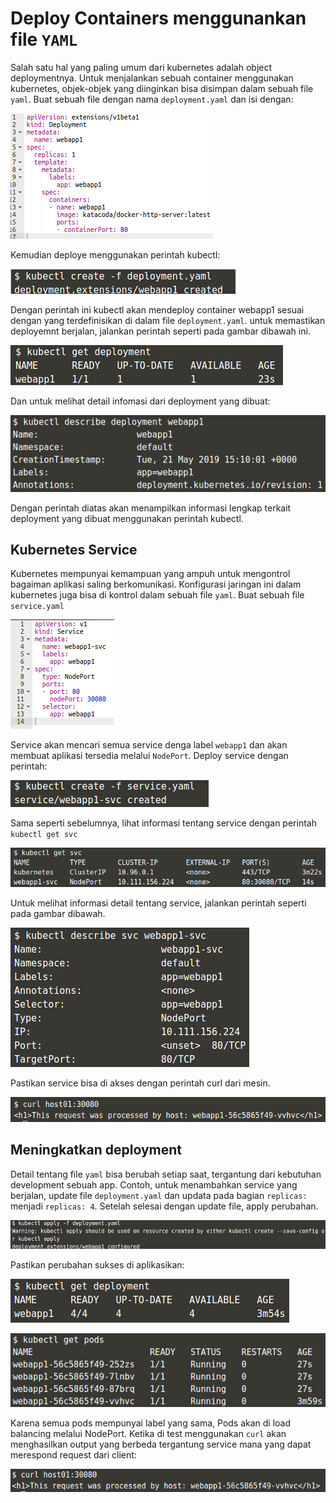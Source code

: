 # Deploy Containers menggunankan file `YAML`

Salah satu hal yang paling umum dari kubernetes adalah object deploymentnya. Untuk menjalankan sebuah container menggunakan kubernetes, objek-objek yang diinginkan bisa disimpan dalam sebuah file `yaml`. Buat sebuah file dengan nama `deployment.yaml` dan isi dengan:

![deployment file](img/01-001.png)

Kemudian deploye menggunakan perintah kubectl:

![deployment file](img/01-002.png)

Dengan perintah ini kubectl akan mendeploy container webapp1 sesuai dengan yang terdefinisikan di dalam file `deployment.yaml`. untuk memastikan deployemnt berjalan, jalankan perintah seperti pada gambar dibawah ini.

![get deployment](img/01-003.png)

Dan untuk melihat detail infomasi dari deployment yang dibuat:

![deployment file](img/01-004.png)

Dengan perintah diatas akan menampilkan informasi lengkap terkait deployment yang dibuat menggunakan perintah kubectl.

## Kubernetes Service

Kubernetes mempunyai kemampuan yang ampuh untuk mengontrol bagaiman aplikasi saling berkomunikasi. Konfigurasi jaringan ini dalam kubernetes juga bisa di kontrol dalam sebuah file `yaml`. Buat sebuah file `service.yaml`

![service.yaml](img/02-001.png)

Service akan mencari semua service denga label `webapp1` dan akan membuat aplikasi tersedia melalui `NodePort`. Deploy service dengan perintah:

![deploy service](img/02-002.png)

Sama seperti sebelumnya, lihat informasi tentang service dengan perintah `kubectl get svc`

![deploy service](img/02-003.png)

Untuk melihat informasi detail tentang service, jalankan perintah seperti pada gambar dibawah.

![deploy service](img/02-004.png)

Pastikan service bisa di akses dengan perintah curl dari mesin.

![deploy service](img/02-005.png)

## Meningkatkan deployment

Detail tentang file `yaml` bisa berubah setiap saat, tergantung dari kebutuhan development sebuah app. Contoh, untuk menambahkan service yang berjalan, update file `deployment.yaml` dan updata pada bagian `replicas:` menjadi `replicas: 4`. Setelah selesai dengan update file, apply perubahan.

![apply update](img/03-001.png)

Pastikan perubahan sukses di aplikasikan:

![apply update](img/03-002.png)

![apply update](img/03-003.png)

Karena semua pods mempunyai label yang sama, Pods akan di load balancing melalui NodePort. Ketika di test menggunakan `curl` akan menghasilkan output yang berbeda tergantung service mana yang dapat merespond request dari client:

![curl deployed service](img/03-004.png)
